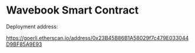 # Wavebook Smart Contract

Deployment address:

https://goerli.etherscan.io/address/0x23B45B86B1A58029f7c479E033044D9BF85A9E93
